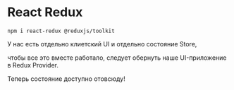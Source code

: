 # React Redux

`npm i react-redux @reduxjs/toolkit`

У нас есть отдельно клиетский UI и отдельно состояние Store,

чтобы все это вместе работало, следует обернуть наше UI-приложение в Redux Provider.

Теперь состояние доступно отовсюду!

